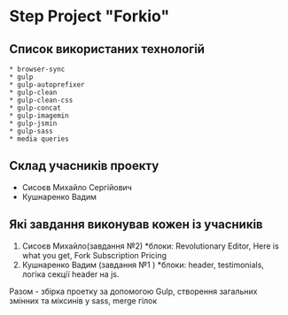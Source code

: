 # Step Project "Forkio"
## Список використаних технологій
    * browser-sync
    * gulp
    * gulp-autoprefixer
    * gulp-clean
    * gulp-clean-css
    * gulp-concat
    * gulp-imagemin
    * gulp-jsmin
    * gulp-sass
    * media queries


## Cклад учасників проекту
   * Cисоєв Михайло Сергійович
   * Кушнаренко Вадим


## Які завдання виконував кожен із учасників

1. Cисоєв Михайло(завдання №2)
    *блоки: Revolutionary Editor, Here is what you get, Fork Subscription Pricing
2. Кушнаренко Вадим (завдання №1 ) 
   *блоки: header, testimonials, логіка секції header на js.

 Разом - збірка проетку за допомогою Gulp, створення загальних змінних та міксинів у sass, merge гілок 